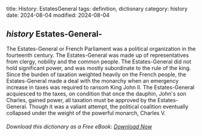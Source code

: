 title: History: EstatesGeneral
tags: definition, dictionary
category: history
date: 2024-08-04
modified: 2024-08-04

## _history_  Estates-General-
The Estates-General or French Parliament was
  a political organization in the fourteenth century.   The
  Estates-General was made up of representatives from clergy, nobility
  and the common people.   The Estates-General did not hold significant
  power, and was mostly subordinate to the rule of the king.  Since
  the burden of taxation weighted heavily on the French people, the
  Estates-General made a deal with the monarchy when an emergency
  increase in taxes was required to ransom King John II.  The
  Estates-General acquiesced to the taxes, on condition that once the
  dauphin, John's son Charles, gained power, all taxation must be
  approved by the Estates-General.  Though it was a valiant attempt,
  the political coalition eventually collapsed under the weight of the
  powerful monarch, Charles V.



###### Download *this* dictionary as a Free eBook: [Download Now]({static}static/SerfHistoryDictionary.pdf)

